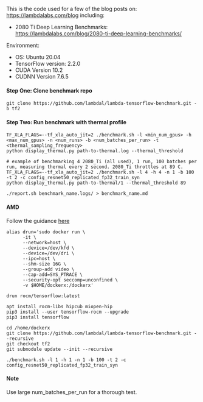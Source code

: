 
This is the code used for a few of the blog posts on: https://lambdalabs.com/blog including:

- 2080 Ti Deep Learning Benchmarks: https://lambdalabs.com/blog/2080-ti-deep-learning-benchmarks/

Environment:
- OS: Ubuntu 20.04
- TensorFlow version: 2.2.0
- CUDA Version 10.2
- CUDNN Version 7.6.5

#### Step One: Clone benchmark repo


```
git clone https://github.com/lambdal/lambda-tensorflow-benchmark.git -b tf2
```

#### Step Two: Run benchmark with thermal profile

```
TF_XLA_FLAGS=--tf_xla_auto_jit=2 ./benchmark.sh -l <min_num_gpus> -h <max_num_gpus> -n <num_runs> -b <num_batches_per_run> -t <thermal_sampling_frequency>
python display_thermal.py path-to-thermal.log --thermal_threshold

# example of benchmarking 4 2080_Ti (all used), 1 run, 100 batches per run, measuring thermal every 2 second. 2080_Ti throttles at 89 C.
TF_XLA_FLAGS=--tf_xla_auto_jit=2 ./benchmark.sh -l 4 -h 4 -n 1 -b 100 -t 2 -c config_resnet50_replicated_fp32_train_syn
python display_thermal.py path-to-thermal/1 --thermal_threshold 89

./report.sh benchmark_name.logs/ > benchmark_name.md

```

#### AMD

Follow the guidance [here](https://github.com/ROCmSoftwarePlatform/tensorflow-upstream)

```
alias drun='sudo docker run \
      -it \
      --network=host \
      --device=/dev/kfd \
      --device=/dev/dri \
      --ipc=host \
      --shm-size 16G \
      --group-add video \
      --cap-add=SYS_PTRACE \
      --security-opt seccomp=unconfined \
      -v $HOME/dockerx:/dockerx'

drun rocm/tensorflow:latest

apt install rocm-libs hipcub miopen-hip
pip3 install --user tensorflow-rocm --upgrade
pip3 install tensorflow

cd /home/dockerx
git clone https://github.com/lambdal/lambda-tensorflow-benchmark.git --recursive
git checkout tf2
git submodule update --init --recursive

./benchmark.sh -l 1 -h 1 -n 1 -b 100 -t 2 -c config_resnet50_replicated_fp32_train_syn
```


#### Note

Use large num_batches_per_run for a thorough test.


<!-- #### Step Two: Run benchmark

* Input proper gpu_indices (a comma seperated list, default 0) and num_iterations (default 10)
```
cd lambda-tensorflow-benchmark
./benchmark.sh -i <gpu_indices> -n <num_iterations>
```

#### Step Three: Report results

* Check the repo directory for folder \<cpu>-\<gpu>.logs (generated by benchmark.sh)
* Use the same num_iterations and gpu_indices for both benchmarking and reporting.
```
./report.sh <cpu>-<gpu>.logs
```

#### Batch process:

```
TF_XLA_FLAGS=--tf_xla_auto_jit=2 ./benchmark.sh -l <min_num_gpus> -h <max_num_gpus> -n <num_iterations>

./report.sh <cpu>-<gpu>.logs

./gether.sh
```

 -->
